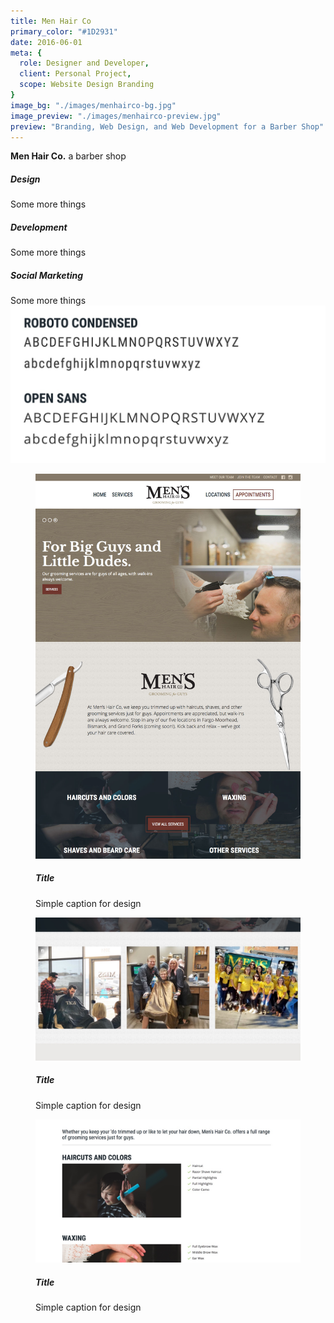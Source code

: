 ```yaml
---
title: Men Hair Co
primary_color: "#1D2931"
date: 2016-06-01
meta: {
  role: Designer and Developer,
  client: Personal Project,
  scope: Website Design Branding
}
image_bg: "./images/menhairco-bg.jpg"
image_preview: "./images/menhairco-preview.jpg"
preview: "Branding, Web Design, and Web Development for a Barber Shop"
---
```


<work-background>

  <strong>Men Hair Co.</strong> a barber shop

  <div>
    <h5>Design</h5>
    Some more things
  </div>

  <div>
    <h5>Development</h5>
    Some more things
  </div>

  <div>
    <h5>Social Marketing</h5>
    Some more things
  </div>

</work-background>

<work-styleguide>

  <div type="typefaces">
    <img src="./images/menhairco-typefaces.jpg" />
  </div>

  <div type="colors">
    <div data-color="#1D2931"></div>
    <div data-color="#6f352d"></div>
    <div data-color="#847968"></div>
    <div data-color="#232020"></div>
  </div>

</work-styleguide>

<work-design color="#1D2931">
  <figure type="single">
    <img src="./images/menhairco-preview.jpg"/>
    <figcaption>
      <h5>Title</h5>
      Simple caption for design
    </figcaption>
  </figure>
  <figure type="col">
    <img src="./images/menhairco-001.jpg"/>
    <figcaption>
      <h5>Title</h5>
      Simple caption for design
    </figcaption>
  </figure>
  <figure type="col">
    <img src="./images/menhairco-002.jpg"/>
    <figcaption>
      <h5>Title</h5>
      Simple caption for design
    </figcaption>
  </figure>
</work-design>
